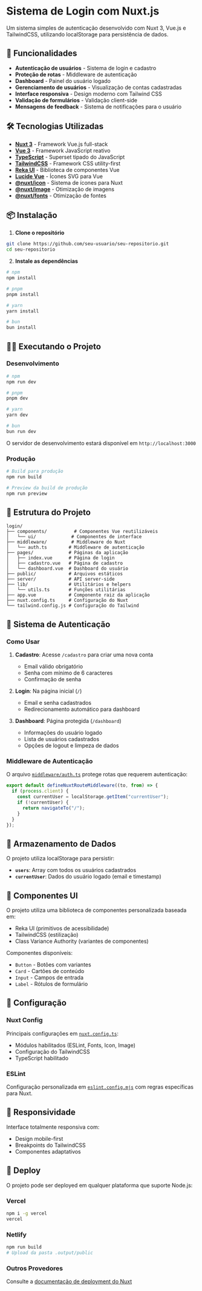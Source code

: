 # Sistema de Login com Nuxt.js

Um sistema simples de autenticação desenvolvido com Nuxt 3, Vue.js e TailwindCSS, utilizando localStorage para persistência de dados.

## 🚀 Funcionalidades

- **Autenticação de usuários** - Sistema de login e cadastro
- **Proteção de rotas** - Middleware de autenticação
- **Dashboard** - Painel do usuário logado
- **Gerenciamento de usuários** - Visualização de contas cadastradas
- **Interface responsiva** - Design moderno com Tailwind CSS
- **Validação de formulários** - Validação client-side
- **Mensagens de feedback** - Sistema de notificações para o usuário

## 🛠️ Tecnologias Utilizadas

- **[Nuxt 3](https://nuxt.com/)** - Framework Vue.js full-stack
- **[Vue 3](https://vuejs.org/)** - Framework JavaScript reativo
- **[TypeScript](https://www.typescriptlang.org/)** - Superset tipado do JavaScript
- **[TailwindCSS](https://tailwindcss.com/)** - Framework CSS utility-first
- **[Reka UI](https://reka-ui.com/)** - Biblioteca de componentes Vue
- **[Lucide Vue](https://lucide.dev/)** - Ícones SVG para Vue
- **[@nuxt/icon](https://nuxt.com/modules/icon)** - Sistema de ícones para Nuxt
- **[@nuxt/image](https://nuxt.com/modules/image)** - Otimização de imagens
- **[@nuxt/fonts](https://nuxt.com/modules/fonts)** - Otimização de fontes

## 📦 Instalação

1. **Clone o repositório**

```bash
git clone https://github.com/seu-usuario/seu-repositorio.git
cd seu-repositorio
```

2. **Instale as dependências**

```bash
# npm
npm install

# pnpm
pnpm install

# yarn
yarn install

# bun
bun install
```

## 🏃‍♂️ Executando o Projeto

### Desenvolvimento

```bash
# npm
npm run dev

# pnpm
pnpm dev

# yarn
yarn dev

# bun
bun run dev
```

O servidor de desenvolvimento estará disponível em `http://localhost:3000`

### Produção

```bash
# Build para produção
npm run build

# Preview da build de produção
npm run preview
```

## 📁 Estrutura do Projeto

```
login/
├── components/          # Componentes Vue reutilizáveis
│   └── ui/             # Componentes de interface
├── middleware/         # Middleware do Nuxt
│   └── auth.ts        # Middleware de autenticação
├── pages/             # Páginas da aplicação
│   ├── index.vue      # Página de login
│   ├── cadastro.vue   # Página de cadastro
│   └── dashboard.vue  # Dashboard do usuário
├── public/            # Arquivos estáticos
├── server/            # API server-side
├── lib/               # Utilitários e helpers
│   └── utils.ts       # Funções utilitárias
├── app.vue            # Componente raiz da aplicação
├── nuxt.config.ts     # Configuração do Nuxt
└── tailwind.config.js # Configuração do Tailwind
```

## 🔐 Sistema de Autenticação

### Como Usar

1. **Cadastro**: Acesse `/cadastro` para criar uma nova conta

   - Email válido obrigatório
   - Senha com mínimo de 6 caracteres
   - Confirmação de senha

2. **Login**: Na página inicial (`/`)

   - Email e senha cadastrados
   - Redirecionamento automático para dashboard

3. **Dashboard**: Página protegida (`/dashboard`)
   - Informações do usuário logado
   - Lista de usuários cadastrados
   - Opções de logout e limpeza de dados

### Middleware de Autenticação

O arquivo [`middleware/auth.ts`](middleware/auth.ts) protege rotas que requerem autenticação:

```typescript
export default defineNuxtRouteMiddleware((to, from) => {
  if (process.client) {
    const currentUser = localStorage.getItem("currentUser");
    if (!currentUser) {
      return navigateTo("/");
    }
  }
});
```

## 💾 Armazenamento de Dados

O projeto utiliza localStorage para persistir:

- **`users`**: Array com todos os usuários cadastrados
- **`currentUser`**: Dados do usuário logado (email e timestamp)

## 🎨 Componentes UI

O projeto utiliza uma biblioteca de componentes personalizada baseada em:

- Reka UI (primitivos de acessibilidade)
- TailwindCSS (estilização)
- Class Variance Authority (variantes de componentes)

Componentes disponíveis:

- `Button` - Botões com variantes
- `Card` - Cartões de conteúdo
- `Input` - Campos de entrada
- `Label` - Rótulos de formulário

## 🔧 Configuração

### Nuxt Config

Principais configurações em [`nuxt.config.ts`](nuxt.config.ts):

- Módulos habilitados (ESLint, Fonts, Icon, Image)
- Configuração do TailwindCSS
- TypeScript habilitado

### ESLint

Configuração personalizada em [`eslint.config.mjs`](eslint.config.mjs) com regras específicas para Nuxt.

## 📱 Responsividade

Interface totalmente responsiva com:

- Design mobile-first
- Breakpoints do TailwindCSS
- Componentes adaptativos

## 🚀 Deploy

O projeto pode ser deployed em qualquer plataforma que suporte Node.js:

### Vercel

```bash
npm i -g vercel
vercel
```

### Netlify

```bash
npm run build
# Upload da pasta .output/public
```

### Outros Provedores

Consulte a [documentação de deployment do Nuxt](https://nuxt.com/docs/getting-started/deployment)
